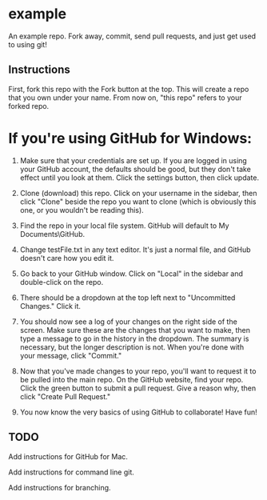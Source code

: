 example
=======

An example repo. Fork away, commit, send pull requests, and just get used to using git!


Instructions
------------
First, fork this repo with the Fork button at the top. This will create a repo
that you own under your name. From now on, "this repo" refers to your forked
repo.

# If you're using GitHub for Windows:
1. Make sure that your credentials are set up. If you are logged in using your
   GitHub account, the defaults should be good, but they don't take effect until
   you look at them. Click the settings button, then click update.

2. Clone (download) this repo. Click on your username in the sidebar, then click
   "Clone" beside the repo you want to clone (which is obviously this one, or
   you wouldn't be reading this).

3. Find the repo in your local file system. GitHub will default to My
   Documents\GitHub.

4. Change testFile.txt in any text editor. It's just a normal file, and GitHub
   doesn't care how you edit it.

5. Go back to your GitHub window. Click on "Local" in the sidebar and
   double-click on the repo.

6. There should be a dropdown at the top left next to "Uncommitted Changes."
   Click it.

7. You should now see a log of your changes on the right side of the screen.
   Make sure these are the changes that you want to make, then type a message to
   go in the history in the dropdown. The summary is necessary, but the longer
   description is not. When you're done with your message, click "Commit."

8. Now that you've made changes to your repo, you'll want to request it to be
   pulled into the main repo. On the GitHub website, find your repo. Click the
   green button to submit a pull request. Give a reason why, then click "Create
   Pull Request."

9. You now know the very basics of using GitHub to collaborate! Have fun!

TODO
----
Add instructions for GitHub for Mac.

Add instructions for command line git.

Add instructions for branching.
